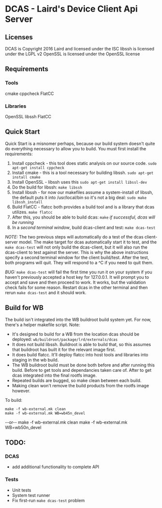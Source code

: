 DCAS - Laird's Device Client Api Server
=======================================


Licenses
--------

DCAS is Copyright 2016 Laird and licensed under the ISC
libssh is licensed under the LGPL v2
OpenSSL is licensed under the OpenSSL license

Requirements
--------------

### Tools ###

cmake
cppcheck
FlatCC

### Libraries ###

OpenSSL
libssh
FlatCC

Quick Start
-----------

Quick Start is a misnomer perhaps, because our build system doesn't quite do everything necessary to allow you to build. You must first install the requirements:

1. Install cppcheck - this tool does static analysis on our source code. `sudo apt-get install cppcheck`
2. Install cmake - this is a tool necessary for building libssh. `sudo apt-get install cmake`
3. Install OpenSSL - libssh uses this `sudo apt-get install libssl-dev`
4. Do the build for libssh: `make libssh`
5. Install libssh - for now our makefiles assume a system-install of libssh, the default puts it into /usr/local/bin so it's not a big deal: `sudo make libssh_install`
6. Build FlatCC - flatcc both provides a build tool and is a library that dcas utilizes. `make flatcc`
7. After this, you should be able to build dcas: `make` *if successful, dcas will be running*
8. In a *second terminal window*, build dcas-client and test: `make dcas-test`

*NOTE:* The two previous steps will automatically do a test of the dcas client-server model. The make target for dcas automatically start it to test, and the `make dcas-test` will not only build the dcas-client, but it will also run the dcas-client to test against the server. This is why the above instructions specify a second terminal window for the client build/test. After the test, both programs will quit. They will respond to a ^C if you need to quit them.

*BUG:* `make dcas-test` will fail the first time you run it on your system if you haven't previously accepted a host key for 127.0.0.1. It will prompt you to accept and save and then proceed to work. It works, but the validation check fails for some reason. Restart dcas in the other terminal and then rerun `make dcas-test` and it should work.

Build for WB
------------

The build isn't integrated into the WB buildroot build system yet. For now, there's a helper makefile script. Note:

* It's designed to build for a WB from the location dcas should be deployed: `wb/buildroot/package/lrd/externals/dcas`
* It does not build libssh. Buildroot is able to build that, so this assumes that buildroot has built it for the relevant image first.
* It does build flatcc. It'll deploy flatcc into host tools and libraries into staging in the wb build.
* The WB buildroot build must be done both before and after running this build. Before to get tools and dependancies taken care of. After to get dcas integrated into the final rootfs image.
* Repeated builds are bugged, so make clean between each build.
* Making clean won't remove the build products from the rootfs image however.

To build:

    make -f wb-external.mk clean
    make -f wb-external.mk WB=wb45n_devel
--or--
    make -f wb-external.mk clean
    make -f wb-external.mk WB=wb50n_devel

TODO:
-----

### DCAS ###

* add additional functionality to complete API

### Tests ###

* Unit tests
* System test runner
* Fix first-run `make dcas-test` problem
